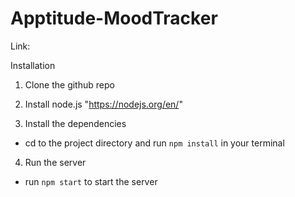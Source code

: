 # Apptitude-MoodTracker

Link: 

Installation
1. Clone the github repo

2. Install node.js "https://nodejs.org/en/"

3. Install the dependencies
- cd to the project directory and run ```npm install``` in your terminal

4. Run the server
- run ```npm start``` to start the server

